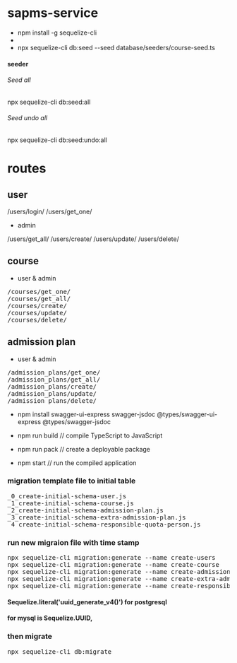 # sapms-service
- npm install -g sequelize-cli
- 
- npx sequelize-cli db:seed --seed database/seeders/course-seed.ts





#### seeder
###### Seed all
npx sequelize-cli db:seed:all
###### Seed undo all
npx sequelize-cli db:seed:undo:all


# routes

## user
<!-- /users/register/ -->
/users/login/
/users/get_one/

-  admin
  
/users/get_all/
/users/create/
/users/update/
/users/delete/

## course
- user & admin
<pre>
/courses/get_one/
/courses/get_all/
/courses/create/
/courses/update/
/courses/delete/
</pre>

## admission plan

- user & admin


<pre>
/admission_plans/get_one/
/admission_plans/get_all/
/admission_plans/create/
/admission_plans/update/
/admission_plans/delete/
</pre>


- npm install swagger-ui-express swagger-jsdoc @types/swagger-ui-express @types/swagger-jsdoc


- npm run build   // compile TypeScript to JavaScript
- npm run pack    // create a deployable package
- npm start       // run the compiled application

### migration template file to initial table
<pre>
_0_create-initial-schema-user.js
_1_create-initial-schema-course.js
_2_create-initial-schema-admission-plan.js
_3_create-initial-schema-extra-admission-plan.js
_4_create-initial-schema-responsible-quota-person.js
</pre>

### run new migraion file with time stamp
<pre>
npx sequelize-cli migration:generate --name create-users
npx sequelize-cli migration:generate --name create-course
npx sequelize-cli migration:generate --name create-admission-plan
npx sequelize-cli migration:generate --name create-extra-admission-plan
npx sequelize-cli migration:generate --name create-responsible-quota-person
</pre>


#### Sequelize.literal('uuid_generate_v4()') for postgresql
####  for mysql is Sequelize.UUID,

### then migrate 

<pre>
npx sequelize-cli db:migrate

</pre>